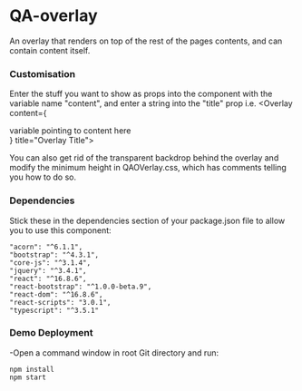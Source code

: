 # QA-overlay

An overlay that renders on top of the rest of the pages contents, and can contain content itself.


### Customisation

Enter the stuff you want to show as props into the component with the variable name "content", and enter a string into the "title" prop i.e. <Overlay content={<div>variable pointing to content here</div>} title="Overlay Title">

You can also get rid of the transparent backdrop behind the overlay and modify the minimum height in QAOVerlay.css, which has comments telling you how to do so.

### Dependencies
Stick these in the dependencies section of your package.json file to allow you to use this component:

    "acorn": "^6.1.1",
    "bootstrap": "^4.3.1",
    "core-js": "^3.1.4",
    "jquery": "^3.4.1",
    "react": "^16.8.6",
    "react-bootstrap": "^1.0.0-beta.9",
    "react-dom": "^16.8.6",
    "react-scripts": "3.0.1",
    "typescript": "^3.5.1"

### Demo Deployment

-Open a command window in root Git directory and run:

```
npm install
npm start
```
